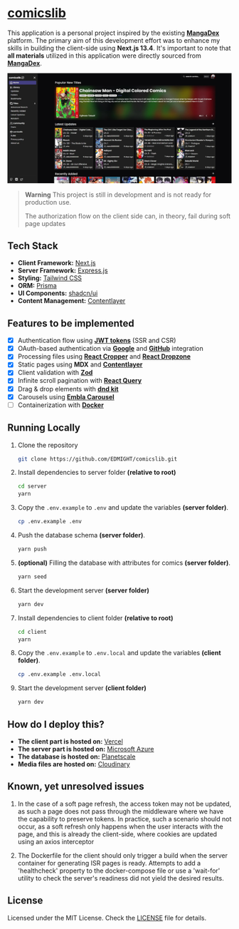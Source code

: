 # [comicslib](https://comicslib.vercel.app/)

This application is a personal project inspired by the existing **[MangaDex](https://mangadex.org/)** platform. The primary aim of this development effort was to enhance my skills in building the client-side using **Next.js 13.4**. It's important to note that **all materials** utilized in this application were directly sourced from **[MangaDex](https://mangadex.org/)**.

[![Skateshop13](./resources/screenshots/preview.webp)](https://comicslib.vercel.app/)

> **Warning**
> This project is still in development and is not ready for production use.
>
> The authorization flow on the client side can, in theory, fail during soft page updates

## Tech Stack

- **Client Framework:** [Next.js](https://nextjs.org)
- **Server Framework:** [Express.js](https://expressjs.com/)
- **Styling:** [Tailwind CSS](https://tailwindcss.com)
- **ORM:** [Prisma](https://www.prisma.io/)
- **UI Components:** [shadcn/ui](https://ui.shadcn.com)
- **Content Management:** [Contentlayer](https://www.contentlayer.dev)

## Features to be implemented

- [x] Authentication flow using **[JWT tokens](https://jwt.io/)** (SSR and CSR)
- [x] OAuth-based authentication via **[Google](https://developers.google.com/identity/protocols/oauth2)** and **[GitHub](https://docs.github.com/en/apps/oauth-apps/building-oauth-apps/authorizing-oauth-apps)** integration
- [x] Processing files using **[React Cropper](https://www.npmjs.com/package/react-cropper)** and **[React Dropzone](https://www.npmjs.com/package/react-dropzone)**
- [x] Static pages using **MDX** and **[Contentlayer](https://contentlayer.dev/)**
- [x] Client validation with **[Zod](https://zod.dev/)**
- [x] Infinite scroll pagination with **[React Query](https://tanstack.com/query/v4/docs/react/reference/useInfiniteQuery)**
- [x] Drag & drop elements with **[dnd kit](https://dndkit.com/)**
- [x] Carousels using **[Embla Carousel](https://www.embla-carousel.com/)**
- [ ] Containerization with **[Docker](https://www.docker.com/)**

## Running Locally

1. Clone the repository

   ```bash
   git clone https://github.com/EDMIGHT/comicslib.git
   ```

2. Install dependencies to server folder **(relative to root)**

   ```bash
   cd server
   yarn
   ```

3. Copy the `.env.example` to `.env` and update the variables **(server folder)**.

   ```bash
   cp .env.example .env
   ```

4. Push the database schema **(server folder)**.

   ```bash
   yarn push
   ```

5. **(optional)** Filling the database with attributes for comics **(server folder)**.

   ```bash
   yarn seed
   ```

6. Start the development server **(server folder)**

   ```bash
   yarn dev
   ```

7. Install dependencies to client folder **(relative to root)**

   ```bash
   cd client
   yarn
   ```

8. Copy the `.env.example` to `.env.local` and update the variables **(client folder)**.

   ```bash
   cp .env.example .env.local
   ```

9. Start the development server **(client folder)**

   ```bash
   yarn dev
   ```

## How do I deploy this?

- **The client part is hosted on:** [Vercel](https://vercel.com/docs/deployments/overview)
- **The server part is hosted on:** [Microsoft Azure](https://azure.microsoft.com/en-us)
- **The database is hosted on:** [Planetscale](https://planetscale.com/docs/tutorials/planetscale-quick-start-guide)
- **Media files are hosted on:** [Cloudinary](https://cloudinary.com/documentation/node_integration)

## Known, yet unresolved issues

1. In the case of a soft page refresh, the access token may not be updated, as such a page does not pass through the middleware where we have the capability to preserve tokens. In practice, such a scenario should not occur, as a soft refresh only happens when the user interacts with the page, and this is already the client-side, where cookies are updated using an axios interceptor

2. The Dockerfile for the client should only trigger a build when the server container for generating ISR pages is ready. Attempts to add a 'healthcheck' property to the docker-compose file or use a 'wait-for' utility to check the server's readiness did not yield the desired results.

## License

Licensed under the MIT License. Check the [LICENSE](./LICENSE.md) file for details.
